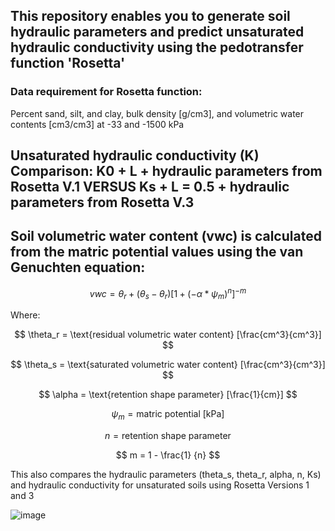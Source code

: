 ## This repository enables you to generate soil  hydraulic parameters and predict unsaturated hydraulic conductivity using the pedotransfer function 'Rosetta'

### Data requirement for Rosetta function:

Percent sand, silt, and clay, bulk density [g/cm3], and volumetric water contents [cm3/cm3] at -33 and -1500 kPa

## Unsaturated hydraulic conductivity (K) Comparison: K0 + L + hydraulic parameters from Rosetta V.1  VERSUS  Ks + L = 0.5 + hydraulic parameters from Rosetta V.3

## Soil volumetric water content (vwc) is calculated from the matric potential values using the van Genuchten equation:

$$vwc = \theta_r + (\theta_s - \theta_r) [1 + (-\alpha * \psi_m)^{n}]^{-m}$$

Where:

$$
\theta_r = \text{residual volumetric water content} [\frac{cm^3}{cm^3}]
$$

$$
\theta_s = \text{saturated volumetric water content} [\frac{cm^3}{cm^3}]
$$

$$
\alpha = \text{retention shape parameter} [\frac{1}{cm}]
$$

$$
\psi_m = \text{matric potential [kPa]}
$$

$$
n = \text{retention shape parameter}
$$

$$
m = 1 - \frac{1} {n}
$$

This also compares the hydraulic parameters (theta_s, theta_r, alpha, n, Ks) and hydraulic conductivity for unsaturated soils using Rosetta Versions 1 and 3


![image](https://github.com/MarkBarbadillo/Rosetta-Soilhydraulicconductivity/assets/157748709/3b781a05-5abf-4ba0-9782-230f65226561)
